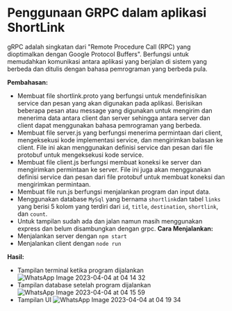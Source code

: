 # Penggunaan GRPC dalam aplikasi ShortLink
gRPC adalah singkatan dari "Remote Procedure Call (RPC) yang dioptimalkan dengan Google Protocol Buffers". Berfungsi untuk memudahkan komunikasi antara aplikasi yang berjalan di sistem yang berbeda dan ditulis dengan bahasa pemrograman yang berbeda pula. 

**Pembahasan:**
- Membuat file shortlink.proto yang berfungsi untuk mendefinisikan service dan pesan yang akan digunakan pada aplikasi. Berisikan beberapa pesan atau message yang digunakan untuk mengirim dan menerima data antara client dan server sehingga antara server dan client dapat menggunakan bahasa pemrograman yang berbeda.
- Membuat file server.js yang berfungsi menerima permintaan dari client, mengeksekusi kode implementasi service, dan mengirimkan balasan ke client. File ini akan menggunakan definisi service dan pesan dari file protobuf untuk mengeksekusi kode service.
- Membuat file client.js berfungsi membuat koneksi ke server dan mengirimkan permintaan ke server. File ini juga akan menggunakan definisi service dan pesan dari file protobuf untuk membuat koneksi dan mengirimkan permintaan.
- Membuat file run.js berfungsi menjalankan program dan input data.
- Menggunakan database `MySql` yang bernama `shortlink`dan tabel `links` yang berisi 5 kolom yang terdiri dari `id`, `title`, `destination`, `shortlink`, dan `count`.
- Untuk tampilan sudah ada dan jalan namun masih menggunakan express dan belum disambungkan dengan grpc.
**Cara Menjalankan:**
- Menjalankan server dengan `npm start`
- Menjalankan client dengan `node run`

**Hasil:**
- Tampilan terminal ketika program dijalankan 
![WhatsApp Image 2023-04-04 at 04 14 32](https://user-images.githubusercontent.com/102397053/229630611-3fde387f-7d9c-4fb5-a11f-a5978026683d.jpg)
- Tampilan database setelah program dijalankan
![WhatsApp Image 2023-04-04 at 04 15 59](https://user-images.githubusercontent.com/102397053/229631542-6b8f0cd3-8b3d-458e-91b7-65e0b084eade.jpg)
- Tampilan UI
![WhatsApp Image 2023-04-04 at 04 19 34](https://user-images.githubusercontent.com/102397053/229630628-b75b83d6-3481-43f4-a326-60b14e656335.jpg)



